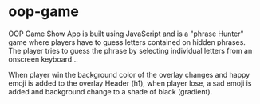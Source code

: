 # oop-game
OOP Game Show App is built using JavaScript and is a "phrase Hunter" game where players have to guess letters contained on hidden phrases. 
The player tries to guess the phrase by selecting individual letters from an onscreen keyboard... 

When player win the background color of the overlay changes and happy emoji is added to the overlay Header (h1), when player lose, a sad emoji is added and background change to a shade of black (gradient).

